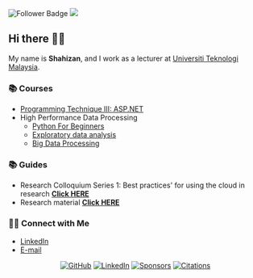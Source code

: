 ![Follower Badge](https://img.shields.io/github/followers/drshahizan)
![](https://visitor-badge.glitch.me/badge?page_id=drshahizan)

## Hi there 👨‍💻

My name is __Shahizan__, and I work as a lecturer at [Universiti Teknologi Malaysia](https://www.utm.my).

### 📚 Courses
- [Programming Technique III: ASP.NET](https://github.com/drshahizan/learn-aspnet)
- High Performance Data Processing 
  -   [Python For Beginners](https://github.com/drshahizan/Python_Tutorial)
  -   [Exploratory data analysis](https://github.com/drshahizan/Python_EDA)
  -   [Big Data Processing](https://github.com/drshahizan/Python-big-data)

### 📚 Guides
- Research Colloquium Series 1: Best practices' for using the cloud in research **[Click HERE](https://github.com/drshahizan/learn-cloud)**
- Research material **[Click HERE](https://github.com/drshahizan/research-material)**



### 🙌🏻 Connect with Me
- [LinkedIn](https://www.linkedin.com/in/drshahizan/)
- [E-mail](mailto:shahizan@utm.my)

<p align="center">
	<a href="https://github.com/drshahizan"><img src="/image/github.svg" alt="GitHub"></a>
	<a href="https://www.linkedin.com/in/drshahizan"><img src="/image/linkedin.svg" alt="LinkedIn"></a>
	<a href="https://github.com/sponsors/drshahizan"><img src="/image/sponsors.svg" alt="Sponsors"></a>
	<a href="https://scholar.google.com/citations?user=QzgVq24AAAAJ&hl=en"><img src="blob/main/image/citations.svg" alt="Citations"></a>
</p>
